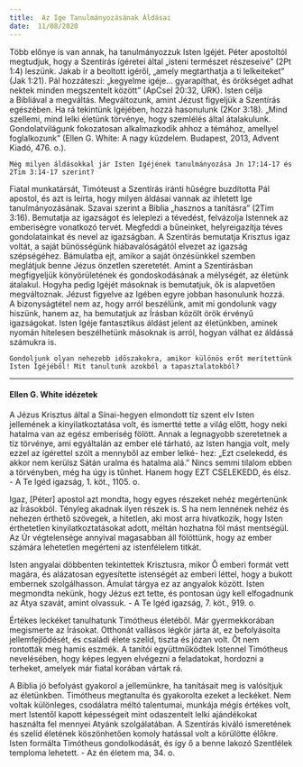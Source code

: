 ```yaml
---
title:  Az Ige Tanulmányozásának Áldásai
date:  11/08/2020
---
```


Több előnye is van annak, ha tanulmányozzuk Isten Igéjét. Péter apostoltól megtudjuk, hogy a Szentírás ígéretei által „isteni természet részeseivé” (2Pt 1:4) leszünk. Jakab ír a beoltott igéről, „amely megtarthatja a ti lelkeiteket” (Jak 1:21). Pál hozzáteszi: „kegyelme igéje… gyarapíthat, és örökséget adhat nektek minden megszentelt között” (ApCsel 20:32, ÚRK). Isten célja a Bibliával a megváltás. Megváltozunk, amint Jézust figyeljük a Szentírás egészében. Ha rá tekintünk Igéjében, hozzá hasonulunk (2Kor 3:18). „Mind szellemi, mind lelki életünk törvénye, hogy szemlélés által átalakulunk. Gondolatvilágunk fokozatosan alkalmazkodik ahhoz a témához, amellyel foglalkozunk” (Ellen G. White: A nagy küzdelem. Budapest, 2013, Advent Kiadó, 476. o.).

`Még milyen áldásokkal jár Isten Igéjének tanulmányozása Jn 17:14-17 és 2Tim 3:14-17 szerint?`

Fiatal munkatársát, Timóteust a Szentírás iránti hűségre buzdította Pál apostol, és azt is leírta, hogy milyen áldásai vannak az ihletett Ige tanulmányozásának. Szavai szerint a Biblia „hasznos a tanításra” (2Tim 3:16). Bemutatja az igazságot és leleplezi a tévedést, felvázolja Istennek az emberiségre vonatkozó tervét. Megfeddi a bűneinket, helyreigazítja téves gondolatainkat és nevel az igazságban. A Szentírás bemutatja Krisztus igaz voltát, a saját bűnösségünk hiábavalóságától elvezet az igazság szépségéhez. Bámulatba ejt, amikor a saját önzésünkkel szemben meglátjuk benne Jézus önzetlen szeretetét. Amint a Szentírásban megfigyeljük könyörületének és gondoskodásának a mélységét, az életünk átalakul. Hogyha pedig Igéjét másoknak is bemutatjuk, ők is alapvetően megváltoznak. Jézust figyelve az Igében egyre jobban hasonulunk hozzá. A bizonyságtétel nem az, hogy arról beszélünk, amit mi gondolunk vagy hiszünk, hanem az, ha bemutatjuk az Írásban közölt örök érvényű igazságokat. Isten Igéje fantasztikus áldást jelent az életünkben, aminek nyomán hitelesen beszélhetünk másoknak is arról, hogyan válhat ez áldássá számukra is.

`Gondoljunk olyan nehezebb időszakokra, amikor különös erőt merítettünk Isten Igéjéből! Mit tanultunk azokból a tapasztalatokból?`

---

#### Ellen G. White idézetek

A Jézus Krisztus által a Sínai-hegyen elmondott tíz szent elv Isten jellemének a kinyilatkoztatása volt, és ismertté tette a világ előtt, hogy neki hatalma van az egész emberiség fölött. Annak a legnagyobb szeretetnek a tíz törvénye, ami egyáltalán az ember elé tárható, az Isten hangja volt, mely ezzel az ígérettel szólt a mennyből az ember lelké- hez: „Ezt cselekedd, és akkor nem kerülsz Sátán uralma és hatalma alá.” Nincs semmi tilalom ebben a törvényben, még ha úgy is tűnhet. Hanem hogy EZT CSELEKEDD, és élsz. - A Te Igéd igazság, 1. köt., 1105. o.

Igaz, [Péter] apostol azt mondta, hogy egyes részeket nehéz megértenünk az Írásokból. Tényleg akadnak ilyen részek is. S ha nem lennének nehéz és nehezen érthető szövegek, a hitetlen, aki most arra hivatkozik, hogy Isten érthetetlen kinyilatkoztatásokat adott, méltán hozhatna föl mást mentségül. Az Úr végtelensége annyival magasabban áll fölöttünk, hogy az ember számára lehetetlen megérteni az istenfélelem titkát.

Isten angyalai döbbenten tekintettek Krisztusra, mikor Ő emberi formát vett magára, és alázatosan egyesítette istenségét az emberi léttel, hogy a bukott embernek szolgálhasson. Ámulat tárgya ez az angyalok között. Isten megmondta nekünk, hogy Jézus ezt tette, és pontosan úgy kell elfogadnunk az Atya szavát, amint olvassuk. - A Te Igéd igazság, 7. köt., 919. o.

Értékes leckéket tanulhatunk Timótheus életéből. Már gyermekkorában megismerte az Írásokat. Otthonát vallásos légkör járta át, ez befolyásolta jellemfejlődését, és családi élete szelíd, tiszta és józan volt. Őt nem rontották meg hamis eszmék. A tanítói együttműködtek Istennel Timótheus nevelésében, hogy képes legyen elvégezni a feladatokat, hordozni a terheket, amelyek már fiatal korában vártak rá.

A Biblia jó befolyást gyakorol a jellemünkre, ha tanításait meg is valósítjuk az életünkben. Timótheus megtanulta és gyakorolta ezeket a leckéket. Nem voltak különleges, csodálatra méltó talentumai, munkája mégis értékes volt, mert Istentől kapott képességeit mint odaszentelt lelki ajándékokat használta fel mennyei Atyánk szolgálatában. A Szentírás kiváló ismeretének és szelíd életének köszönhetően komoly hatással volt a körülötte élőkre. Isten formálta Timótheus gondolkodását, és így ő a benne lakozó Szentlélek temploma lehetett. - Az én életem ma, 34. o.